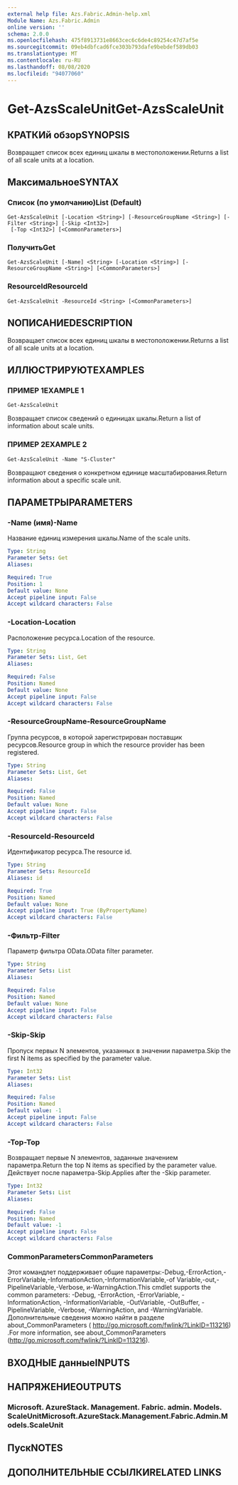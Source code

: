 ```yaml
---
external help file: Azs.Fabric.Admin-help.xml
Module Name: Azs.Fabric.Admin
online version: ''
schema: 2.0.0
ms.openlocfilehash: 475f8913731e8663cec6c6de4c89254c47d7af5e
ms.sourcegitcommit: 09eb4dbfcad6fce303b793dafe9bebdef589db03
ms.translationtype: MT
ms.contentlocale: ru-RU
ms.lasthandoff: 08/08/2020
ms.locfileid: "94077060"
---
```

# <span data-ttu-id="cc6e9-101">Get-AzsScaleUnit</span><span class="sxs-lookup"><span data-stu-id="cc6e9-101">Get-AzsScaleUnit</span></span>

## <span data-ttu-id="cc6e9-102">КРАТКИй обзор</span><span class="sxs-lookup"><span data-stu-id="cc6e9-102">SYNOPSIS</span></span>
<span data-ttu-id="cc6e9-103">Возвращает список всех единиц шкалы в местоположении.</span><span class="sxs-lookup"><span data-stu-id="cc6e9-103">Returns a list of all scale units at a location.</span></span>

## <span data-ttu-id="cc6e9-104">Максимальное</span><span class="sxs-lookup"><span data-stu-id="cc6e9-104">SYNTAX</span></span>

### <span data-ttu-id="cc6e9-105">Список (по умолчанию)</span><span class="sxs-lookup"><span data-stu-id="cc6e9-105">List (Default)</span></span>
```
Get-AzsScaleUnit [-Location <String>] [-ResourceGroupName <String>] [-Filter <String>] [-Skip <Int32>]
 [-Top <Int32>] [<CommonParameters>]
```

### <span data-ttu-id="cc6e9-106">Получить</span><span class="sxs-lookup"><span data-stu-id="cc6e9-106">Get</span></span>
```
Get-AzsScaleUnit [-Name] <String> [-Location <String>] [-ResourceGroupName <String>] [<CommonParameters>]
```

### <span data-ttu-id="cc6e9-107">ResourceId</span><span class="sxs-lookup"><span data-stu-id="cc6e9-107">ResourceId</span></span>
```
Get-AzsScaleUnit -ResourceId <String> [<CommonParameters>]
```

## <span data-ttu-id="cc6e9-108">NОПИСАНИЕ</span><span class="sxs-lookup"><span data-stu-id="cc6e9-108">DESCRIPTION</span></span>
<span data-ttu-id="cc6e9-109">Возвращает список всех единиц шкалы в местоположении.</span><span class="sxs-lookup"><span data-stu-id="cc6e9-109">Returns a list of all scale units at a location.</span></span>

## <span data-ttu-id="cc6e9-110">ИЛЛЮСТРИРУЮТ</span><span class="sxs-lookup"><span data-stu-id="cc6e9-110">EXAMPLES</span></span>

### <span data-ttu-id="cc6e9-111">ПРИМЕР 1</span><span class="sxs-lookup"><span data-stu-id="cc6e9-111">EXAMPLE 1</span></span>
```
Get-AzsScaleUnit
```

<span data-ttu-id="cc6e9-112">Возвращает список сведений о единицах шкалы.</span><span class="sxs-lookup"><span data-stu-id="cc6e9-112">Return a list of information about scale units.</span></span>

### <span data-ttu-id="cc6e9-113">ПРИМЕР 2</span><span class="sxs-lookup"><span data-stu-id="cc6e9-113">EXAMPLE 2</span></span>
```
Get-AzsScaleUnit -Name "S-Cluster"
```

<span data-ttu-id="cc6e9-114">Возвращают сведения о конкретном единице масштабирования.</span><span class="sxs-lookup"><span data-stu-id="cc6e9-114">Return information about a specific scale unit.</span></span>

## <span data-ttu-id="cc6e9-115">ПАРАМЕТРЫ</span><span class="sxs-lookup"><span data-stu-id="cc6e9-115">PARAMETERS</span></span>

### <span data-ttu-id="cc6e9-116">-Name (имя)</span><span class="sxs-lookup"><span data-stu-id="cc6e9-116">-Name</span></span>
<span data-ttu-id="cc6e9-117">Название единиц измерения шкалы.</span><span class="sxs-lookup"><span data-stu-id="cc6e9-117">Name of the scale units.</span></span>

```yaml
Type: String
Parameter Sets: Get
Aliases:

Required: True
Position: 1
Default value: None
Accept pipeline input: False
Accept wildcard characters: False
```

### <span data-ttu-id="cc6e9-118">-Location</span><span class="sxs-lookup"><span data-stu-id="cc6e9-118">-Location</span></span>
<span data-ttu-id="cc6e9-119">Расположение ресурса.</span><span class="sxs-lookup"><span data-stu-id="cc6e9-119">Location of the resource.</span></span>

```yaml
Type: String
Parameter Sets: List, Get
Aliases:

Required: False
Position: Named
Default value: None
Accept pipeline input: False
Accept wildcard characters: False
```

### <span data-ttu-id="cc6e9-120">-ResourceGroupName</span><span class="sxs-lookup"><span data-stu-id="cc6e9-120">-ResourceGroupName</span></span>
<span data-ttu-id="cc6e9-121">Группа ресурсов, в которой зарегистрирован поставщик ресурсов.</span><span class="sxs-lookup"><span data-stu-id="cc6e9-121">Resource group in which the resource provider has been registered.</span></span>

```yaml
Type: String
Parameter Sets: List, Get
Aliases:

Required: False
Position: Named
Default value: None
Accept pipeline input: False
Accept wildcard characters: False
```

### <span data-ttu-id="cc6e9-122">-ResourceId</span><span class="sxs-lookup"><span data-stu-id="cc6e9-122">-ResourceId</span></span>
<span data-ttu-id="cc6e9-123">Идентификатор ресурса.</span><span class="sxs-lookup"><span data-stu-id="cc6e9-123">The resource id.</span></span>

```yaml
Type: String
Parameter Sets: ResourceId
Aliases: id

Required: True
Position: Named
Default value: None
Accept pipeline input: True (ByPropertyName)
Accept wildcard characters: False
```

### <span data-ttu-id="cc6e9-124">-Фильтр</span><span class="sxs-lookup"><span data-stu-id="cc6e9-124">-Filter</span></span>
<span data-ttu-id="cc6e9-125">Параметр фильтра OData.</span><span class="sxs-lookup"><span data-stu-id="cc6e9-125">OData filter parameter.</span></span>

```yaml
Type: String
Parameter Sets: List
Aliases:

Required: False
Position: Named
Default value: None
Accept pipeline input: False
Accept wildcard characters: False
```

### <span data-ttu-id="cc6e9-126">-Skip</span><span class="sxs-lookup"><span data-stu-id="cc6e9-126">-Skip</span></span>
<span data-ttu-id="cc6e9-127">Пропуск первых N элементов, указанных в значении параметра.</span><span class="sxs-lookup"><span data-stu-id="cc6e9-127">Skip the first N items as specified by the parameter value.</span></span>

```yaml
Type: Int32
Parameter Sets: List
Aliases:

Required: False
Position: Named
Default value: -1
Accept pipeline input: False
Accept wildcard characters: False
```

### <span data-ttu-id="cc6e9-128">-Top</span><span class="sxs-lookup"><span data-stu-id="cc6e9-128">-Top</span></span>
<span data-ttu-id="cc6e9-129">Возвращает первые N элементов, заданные значением параметра.</span><span class="sxs-lookup"><span data-stu-id="cc6e9-129">Return the top N items as specified by the parameter value.</span></span>
<span data-ttu-id="cc6e9-130">Действует после параметра-Skip.</span><span class="sxs-lookup"><span data-stu-id="cc6e9-130">Applies after the -Skip parameter.</span></span>

```yaml
Type: Int32
Parameter Sets: List
Aliases:

Required: False
Position: Named
Default value: -1
Accept pipeline input: False
Accept wildcard characters: False
```

### <span data-ttu-id="cc6e9-131">CommonParameters</span><span class="sxs-lookup"><span data-stu-id="cc6e9-131">CommonParameters</span></span>
<span data-ttu-id="cc6e9-132">Этот командлет поддерживает общие параметры:-Debug,-ErrorAction,-ErrorVariable,-InformationAction,-InformationVariable,-of Variable,-out,-PipelineVariable,-Verbose, и-WarningAction.</span><span class="sxs-lookup"><span data-stu-id="cc6e9-132">This cmdlet supports the common parameters: -Debug, -ErrorAction, -ErrorVariable, -InformationAction, -InformationVariable, -OutVariable, -OutBuffer, -PipelineVariable, -Verbose, -WarningAction, and -WarningVariable.</span></span> <span data-ttu-id="cc6e9-133">Дополнительные сведения можно найти в разделе about_CommonParameters ( http://go.microsoft.com/fwlink/?LinkID=113216) .</span><span class="sxs-lookup"><span data-stu-id="cc6e9-133">For more information, see about_CommonParameters (http://go.microsoft.com/fwlink/?LinkID=113216).</span></span>

## <span data-ttu-id="cc6e9-134">ВХОДНЫЕ данные</span><span class="sxs-lookup"><span data-stu-id="cc6e9-134">INPUTS</span></span>

## <span data-ttu-id="cc6e9-135">НАПРЯЖЕНИЕ</span><span class="sxs-lookup"><span data-stu-id="cc6e9-135">OUTPUTS</span></span>

### <span data-ttu-id="cc6e9-136">Microsoft. AzureStack. Management. Fabric. admin. Models. ScaleUnit</span><span class="sxs-lookup"><span data-stu-id="cc6e9-136">Microsoft.AzureStack.Management.Fabric.Admin.Models.ScaleUnit</span></span>

## <span data-ttu-id="cc6e9-137">Пуск</span><span class="sxs-lookup"><span data-stu-id="cc6e9-137">NOTES</span></span>

## <span data-ttu-id="cc6e9-138">ДОПОЛНИТЕЛЬНЫЕ ССЫЛКИ</span><span class="sxs-lookup"><span data-stu-id="cc6e9-138">RELATED LINKS</span></span>
